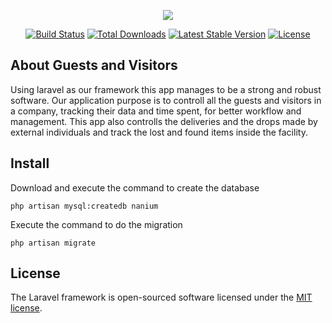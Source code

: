 <p align="center"><img src="https://laravel.com/assets/img/components/logo-laravel.svg"></p>

<p align="center">
<a href="https://travis-ci.org/laravel/framework"><img src="https://travis-ci.org/laravel/framework.svg" alt="Build Status"></a>
<a href="https://packagist.org/packages/laravel/framework"><img src="https://poser.pugx.org/laravel/framework/d/total.svg" alt="Total Downloads"></a>
<a href="https://packagist.org/packages/laravel/framework"><img src="https://poser.pugx.org/laravel/framework/v/stable.svg" alt="Latest Stable Version"></a>
<a href="https://packagist.org/packages/laravel/framework"><img src="https://poser.pugx.org/laravel/framework/license.svg" alt="License"></a>
</p>

## About Guests and Visitors

Using laravel as our framework this app manages to be a strong and robust software.
Our application purpose is to controll all the guests and visitors in a company, tracking their data and time spent, for better workflow and management. This app also controlls the deliveries and the drops made by external individuals and track the lost and found items inside the facility.


## Install

Download and execute the command to create the database 
```
php artisan mysql:createdb nanium

```
Execute the command to do the migration
```
php artisan migrate
```

## License

The Laravel framework is open-sourced software licensed under the [MIT license](http://opensource.org/licenses/MIT).
